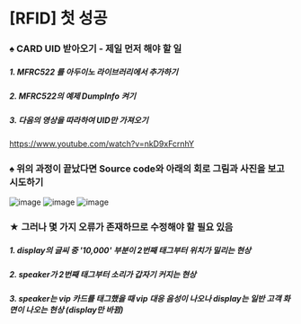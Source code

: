 # [RFID] 첫 성공
### ♠ CARD UID 받아오기 - 제일 먼저 해야 할 일
##### 1. MFRC522 를 아두이노 라이브러리에서 추가하기
##### 2. MFRC522의 예제 DumpInfo 켜기
##### 3. 다음의 영상을 따라하여 UID만 가져오기 
https://www.youtube.com/watch?v=nkD9xFcrnhY


### ♠ 위의 과정이 끝났다면 Source code와 아래의 회로 그림과 사진을 보고 시도하기 
![image](https://user-images.githubusercontent.com/53041002/63530753-1279db00-c542-11e9-9bca-2be37548ebe6.png)
![image](https://user-images.githubusercontent.com/53041002/63521666-dc345f80-c531-11e9-8593-98ca66aec650.png)
![image](https://user-images.githubusercontent.com/53041002/63521686-e7878b00-c531-11e9-87f3-baf5621a29d2.png)


### ★ 그러나 몇 가지 오류가 존재하므로 수정해야 할 필요 있음
##### 1. display의 글씨 중 '10,000' 부분이 2번째 태그부터 위치가 밀리는 현상  
##### 2. speaker가 2번째 태그부터 소리가 갑자기 커지는 현상
##### 3. speaker는 vip 카드를 태그했을 때 vip 대응 음성이 나오나 display는 일반 고객 화면이 나오는 현상 (display만 바뀜)
